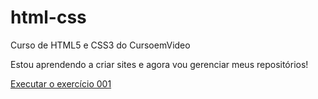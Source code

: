 # html-css
 Curso de HTML5 e CSS3 do CursoemVideo

Estou aprendendo a criar sites e agora vou gerenciar meus repositórios!

<a href="https://alencardiego.github.io/html-css/exercicios/ex001/index.html"> Executar o exercício 001 </a>